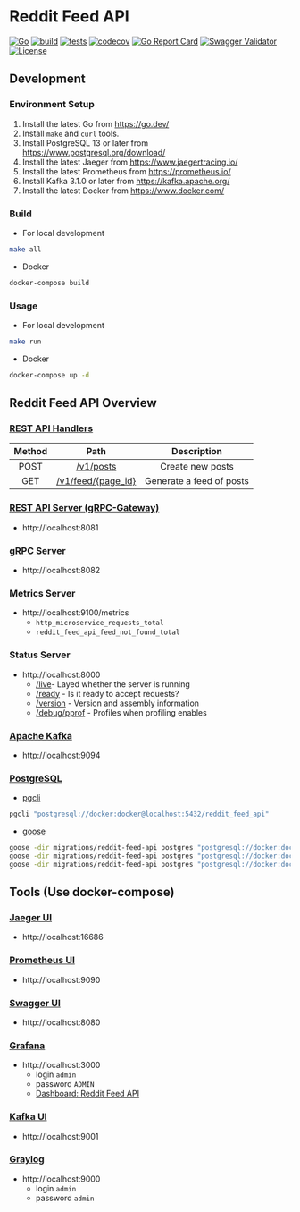 # Reddit Feed API

[![Go](https://img.shields.io/badge/Go-1.18-blue.svg)](https://golang.org)
[![build](https://github.com/arttet/reddit-feed-api/actions/workflows/build.yml/badge.svg?branch=main)](https://github.com/arttet/reddit-feed-api/actions/workflows/build.yml)
[![tests](https://github.com/arttet/reddit-feed-api/actions/workflows/tests.yml/badge.svg?branch=main)](https://github.com/arttet/reddit-feed-api/actions/workflows/tests.yml)
[![codecov](https://codecov.io/gh/arttet/reddit-feed-api/branch/main/graph/badge.svg?token=S5a5aZsotj)](https://codecov.io/gh/arttet/reddit-feed-api)
[![Go Report Card](https://goreportcard.com/badge/github.com/arttet/reddit-feed-api)](https://goreportcard.com/report/github.com/arttet/reddit-feed-api)
[![Swagger Validator](https://img.shields.io/swagger/valid/3.0?specUrl=https%3A%2F%2Fraw.githubusercontent.com%2Farttet%2Freddit-feed-api%2Fmain%2Fapi%2Fopenapi-spec%2Fapi.swagger.json)](https://petstore.swagger.io/?url=https://raw.githubusercontent.com/arttet/reddit-feed-api/main/api/openapi-spec/api.swagger.json)
[![License](https://img.shields.io/badge/license-MIT-blue.svg)](https://github.com/arttet/reddit-feed-api/blob/main/LICENSE)


## Development

### Environment Setup

1. Install the latest Go from https://go.dev/
1. Install `make` and `curl` tools.
1. Install PostgreSQL 13 or later from https://www.postgresql.org/download/
1. Install the latest Jaeger from https://www.jaegertracing.io/
1. Install the latest Prometheus from https://prometheus.io/
1. Install Kafka 3.1.0 or later from https://kafka.apache.org/
1. Install the latest Docker from https://www.docker.com/

### Build

* For local development
```sh
make all
```

* Docker
```sh
docker-compose build
```

### Usage

* For local development
```sh
make run
```

* Docker
```sh
docker-compose up -d
```


## Reddit Feed API Overview

### [REST API Handlers](https://petstore.swagger.io/?url=https://raw.githubusercontent.com/arttet/reddit-feed-api/main/api/openapi-spec/api.swagger.json)

| Method | Path                                                  | Description              |
| :----: | :---------------------------------------------------: | :----------------------: |
| POST   | [/v1/posts](http://localhost:8081/v1/posts)           | Create new posts         |
| GET    | [/v1/feed/{page_id}](http://localhost:8081/v1/feed/1) | Generate a feed of posts |

### [REST API Server (gRPC-Gateway)](https://github.com/grpc-ecosystem/grpc-gateway)

* http://localhost:8081

### [gRPC Server](https://github.com/grpc/grpc-go)

* http://localhost:8082

### Metrics Server

* http://localhost:9100/metrics
    * `http_microservice_requests_total`
    * `reddit_feed_api_feed_not_found_total`

### Status Server

* http://localhost:8000
    * [/live](http://localhost:8000/live)- Layed whether the server is running
    * [/ready](http://localhost:8000/ready) - Is it ready to accept requests?
    * [/version](http://localhost:8000/version) - Version and assembly information
    * [/debug/pprof](http://localhost:8000/debug/pprof) - Profiles when profiling enables

### [Apache Kafka](https://kafka.apache.org/)

* http://localhost:9094

### [PostgreSQL](https://www.postgresql.org/docs/)

* [pgcli](https://github.com/dbcli/pgcli)

```sh
pgcli "postgresql://docker:docker@localhost:5432/reddit_feed_api"
```

* [goose](https://github.com/pressly/goose)

```sh
goose -dir migrations/reddit-feed-api postgres "postgresql://docker:docker@localhost:5432/reddit_feed_api" status
goose -dir migrations/reddit-feed-api postgres "postgresql://docker:docker@localhost:5432/reddit_feed_api" up
goose -dir migrations/reddit-feed-api postgres "postgresql://docker:docker@localhost:5432/reddit_feed_api" status
```


## Tools (Use docker-compose)

### [Jaeger UI](https://www.jaegertracing.io/)

* http://localhost:16686

### [Prometheus UI](https://prometheus.io/)

* http://localhost:9090


### [Swagger UI](https://petstore.swagger.io/?url=https://raw.githubusercontent.com/arttet/reddit-feed-api/main/api/openapi-spec/api.swagger.json)

* http://localhost:8080

### [Grafana](https://grafana.com/oss/grafana/)

* http://localhost:3000
    * login `admin`
    * password `ADMIN`
    * [Dashboard: Reddit Feed API](http://localhost:3000/d/QXuFMwN7z/reddit-feed-api?orgId=1&refresh=5s)

### [Kafka UI](https://github.com/provectus/kafka-ui)

* http://localhost:9001

### [Graylog](https://www.graylog.org/)

* http://localhost:9000
    * login `admin`
    * password `admin`
